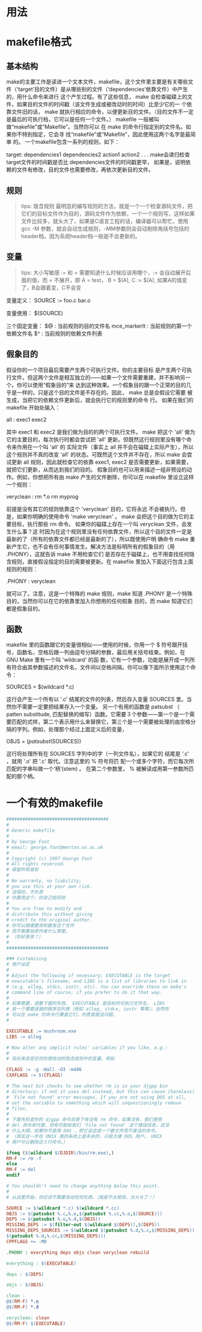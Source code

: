 # 用法

# makefile格式
## 基本结构
make的主要工作是读进一个文本文件，makefile，这个文件里主要是有关哪些文件（‘target’目的文件）是从哪些别的文件（‘dependencies’依靠文件）中产生的，用什么命令来进行 这个产生过程。有了这些信息， make 会检查磁碟上的文件，如果目的文件的时间戳（该文件生成或被改动时的时间）比至少它的一 个依靠文件旧的话， make 就执行相应的命令，以便更新目的文件。（目的文件不一定是最后的可执行档，它可以是任何一个文件。） makefile 一般被叫做“makefile”或“Makefile”。当然你可以 在 make 的命令行指定别的文件名。如果你不特别指定，它会寻 找“makefile”或“Makefile”，因此使用这两个名字是最简单 的。
一个makefile包含一系列的规则，如下：

target: dependencies1 dependencies2
    action1
    action2
    .
    .
    .
make会递归检查target文件的时间戳是否比 dependencies文件的时间戳更早， 如果是，说明依赖的文件有修改，目的文件也需要修改，再依次更新目的文件。

## 规则
> tips: 隐含规则
最明显的编写规则的方法，就是一个一个检查源码文件，把它们的目标文件作为目的，源码文件作为依赖，一个一个规则写，这样如果文件比较多，就头大了，如果是C语言工程的话，编译器可以帮忙，使用 gcc -M 参数，就会自动生成规则，-MM参数则会自动剔除角括号包括的header档，因为系统header档一般是不会更新的。

## 变量
> tips: 大小写敏感
> := 和 = 需要知道什么时候应该用哪个，:= 会自动展开后面的值，而 = 不展开，即 A = test， B = $(A), C := $(A), 如果A的值变了，B会跟着变，C不会变

变量定义：
SOURCE := foo.c bar.o

变量使用：
$(SOURCE)

三个固定变量：
$@ : 当前规则的目的文件名
mce_markerlt : 当前规则的第一个依赖文件名
$^ : 当前规则的依赖文件列表

## 假象目的
假设你的一个项目最后需要产生两个可执行文件。你的主要目标 是产生两个可执行文件，但这两个文件是相互独立的——如果一个文件需要重建，并不影响另一个。你可以使用“假象目的”来 达到这种效果。一个假象目的跟一个正常的目的几乎是一样的，只是这个目的文件是不存在的。因此， make 总是会假设它需要 被生成，当把它的依赖文件更新后，就会执行它的规则里的命令 行。
如果在我们的 makefile 开始处输入：

all : exec1 exec2

其中 exec1 和 exec2 是我们做为目的的两个可执行文件。 make 把这个 'all' 做为它的主要目的，每次执行时都会尝试把 'all' 更新。但既然这行规则里没有哪个命令来作用在一个叫 'all' 的 实际文件（事实上 all 并不会在磁碟上实际产生），所以这个规则并不真的改变 'all' 的状态。可既然这个文件并不存在，所以 make 会尝试更新 all 规则，因此就检查它的依靠 exec1, exec2 是否需要更新，如果需要，就把它们更新，从而达到我们的目的。
假象目的也可以用来描述一组非预设的动作。例如，你想把所有由 make 产生的文件删除，你可以在 makefile 里设立这样一个规则：

veryclean :
rm *.o
rm myprog

前提是没有其它的规则依靠这个 'veryclean' 目的，它将永远 不会被执行。但是，如果你明确的使用命令 'make veryclean' ， make 会把这个目的做为它的主要目标，执行那些 rm 命令。
如果你的磁碟上存在一个叫 veryclean 文件，会发生什么事？这 时因为在这个规则里没有任何依靠文件，所以这个目的文件一定是最新的了（所有的依靠文件都已经是最新的了），所以既使用户明 确命令 make 重新产生它，也不会有任何事情发生。解决方法是标明所有的假象目的（用 .PHONY），这就告诉 make 不用检查它们 是否存在于磁碟上，也不用查找任何隐含规则，直接假设指定的目的需要被更新。在 makefile 里加入下面这行包含上面规则的规则：

.PHONY : veryclean

就可以了。注意，这是一个特殊的 make 规则，make 知道 .PHONY 是一个特殊目的，当然你可以在它的依靠里加入你想用的任何假象 目的，而 make 知道它们都是假象目的。

## 函数
makefile 里的函数跟它的变量很相似——使用的时候，你用一个 $ 符号跟开括号，函数名，空格后跟一列由逗号分隔的参数，最后用关括号结束。例如，在 GNU Make 里有一个叫 'wildcard' 的函 数，它有一个参数，功能是展开成一列所有符合由其参数描述的文件名，文件间以空格间隔。你可以像下面所示使用这个命令：

SOURCES = $(wildcard *.c)

这行会产生一个所有以 '.c' 结尾的文件的列表，然后存入变量 SOURCES 里。当然你不需要一定要把结果存入一个变量。
另一个有用的函数是 patsubst （ patten substitude, 匹配替换的缩写）函数。它需要３个参数——第一个是一个需要匹配的式样，第二个表示用什么来替换它，第三个是一个需要被处理的由空格分隔的字列。例如，处理那个经过上面定义后的变量，

OBJS = $(patsubst %.c,%.o,$(SOURCES))

这行将处理所有在 SOURCES 字列中的字（一列文件名），如果它的 结尾是 '.c' ，就用 '.o' 把 '.c' 取代。注意这里的 % 符号将匹 配一个或多个字符，而它每次所匹配的字串叫做一个‘柄’(stem) 。 在第二个参数里， % 被解读成用第一参数所匹配的那个柄。

# 一个有效的makefile

```makefile
######################################
#
# Generic makefile
#
# by George Foot
# email: george.foot@merton.ox.ac.uk
#
# Copyright (c) 1997 George Foot
# All rights reserved.
# 保留所有版权
#
# No warranty, no liability;
# you use this at your own risk.
# 没保险，不负责
# 你要用这个，你自己担风险
#
# You are free to modify and
# distribute this without giving
# credit to the original author.
# 你可以随便更改和散发这个文件
# 而不需要给原作者什么荣誉。
# （你好意思？）
#
######################################

### Customising
# 用户设定
#
# Adjust the following if necessary; EXECUTABLE is the target
# executable's filename, and LIBS is a list of libraries to link in
# (e.g. alleg, stdcx, iostr, etc). You can override these on make's
# command line of course, if you prefer to do it that way.
#
# 如果需要，调整下面的东西。 EXECUTABLE 是目标的可执行文件名， LIBS
# 是一个需要连接的程序包列表（例如 alleg, stdcx, iostr 等等）。当然你
# 可以在 make 的命令行覆盖它们，你愿意就没问题。
#

EXECUTABLE := mushroom.exe
LIBS := alleg

# Now alter any implicit rules' variables if you like, e.g.:
#
# 现在来改变任何你想改动的隐含规则中的变量，例如

CFLAGS := -g -Wall -O3 -m486
CXXFLAGS := $(CFLAGS)

# The next bit checks to see whether rm is in your djgpp bin
# directory; if not it uses del instead, but this can cause (harmless)
# `File not found' error messages. If you are not using DOS at all,
# set the variable to something which will unquestioningly remove
# files.
#
# 下面先检查你的 djgpp 命令目录下有没有 rm 命令，如果没有，我们使用
# del 命令来代替，但有可能给我们 'File not found' 这个错误信息，这没
# 什么大碍。如果你不是用 DOS ，把它设定成一个删文件而不废话的命令。
# （其实这一步在 UNIX 类的系统上是多余的，只是方便 DOS 用户。 UNIX
# 用户可以删除这５行命令。）

ifneq ($(wildcard $(DJDIR)/bin/rm.exe),)
RM-F := rm -f
else
RM-F := del
endif

# You shouldn't need to change anything below this point.
#
# 从这里开始，你应该不需要改动任何东西。（我是不太相信，太ＮＢ了！）

SOURCE := $(wildcard *.c) $(wildcard *.cc)
OBJS := $(patsubst %.c,%.o,$(patsubst %.cc,%.o,$(SOURCE)))
DEPS := $(patsubst %.o,%.d,$(OBJS))
MISSING_DEPS := $(filter-out $(wildcard $(DEPS)),$(DEPS))
MISSING_DEPS_SOURCES := $(wildcard $(patsubst %.d,%.c,$(MISSING_DEPS)) \
$(patsubst %.d,%.cc,$(MISSING_DEPS)))
CPPFLAGS += -MD

.PHONY : everything deps objs clean veryclean rebuild

everything : $(EXECUTABLE)

deps : $(DEPS)

objs : $(OBJS)

clean :
@$(RM-F) *.o
@$(RM-F) *.d

veryclean: clean
@$(RM-F) $(EXECUTABLE)
```
